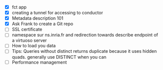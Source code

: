 - [x] fct app
- [x] creating a tunnel for accessing to conductor
- [x] Metadata description 101
- [x] Ask Frank to create a Git repo
- [ ] SSL certificate
- [ ] namespace sur ns.inria.fr and redirection towards describe endpoint of a virtuoso server
- [ ] How to load you data
- [ ] Tips: Queries without distinct returns duplicate because it uses hidden quads. generally use DISTINCT when you can
- [ ] Performance management
